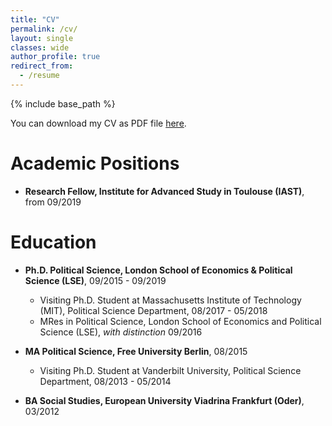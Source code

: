 ```yaml
---
title: "CV"
permalink: /cv/
layout: single
classes: wide
author_profile: true
redirect_from:
  - /resume
---
```


{% include base_path %}

You can download my CV as PDF file [here](https://www.dropbox.com/s/gdscez6xqclon7a/CV_EN_Jan_Stuckatz.pdf?dl=0).

Academic Positions
======
* **Research Fellow, Institute for Advanced Study in Toulouse (IAST)**, from 09/2019

Education
======
* **Ph.D. Political Science, London School of Economics & Political Science (LSE)**, 09/2015 - 09/2019
  * Visiting Ph.D. Student at Massachusetts Institute of Technology (MIT), Political Science Department, 08/2017 - 05/2018
  * MRes in Political Science, London School of Economics and Political Science (LSE), _with distinction_ 09/2016

* **MA Political Science, Free University Berlin**, 08/2015
  * Visiting Ph.D. Student at Vanderbilt University, Political Science Department,  08/2013 - 05/2014

* **BA Social Studies, European University Viadrina Frankfurt (Oder)**, 03/2012
